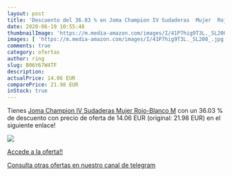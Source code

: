 ```yaml
---
layout: post
title: 'Descuento del 36.03 % en Joma Champion IV Sudaderas  Mujer  Rojo-'
date: 2020-06-19 10:55:48
thumbnailImage: 'https://m.media-amazon.com/images/I/41P7hig9T3L._SL200_.jpg'
images: [ 'https://m.media-amazon.com/images/I/41P7hig9T3L._SL200_.jpg' ]
comments: true
category: ofertas
author: ring
slug: B06Y67W4TF
description:
actualPrice: 14.06 EUR
comparePrice: 21.98 EUR
inStock: true
---
```


Tienes [Joma Champion IV Sudaderas  Mujer  Rojo-Blanco  M](https://www.amazon.com/dp/B06Y67W4TF/?tag=redken08-20) con un 36.03 % de descuento con precio de oferta de 14.06 EUR (original: 21.98 EUR) en el siguiente enlace!

[![](https://m.media-amazon.com/images/I/41P7hig9T3L._SL200_.jpg)](https://www.amazon.com/dp/B06Y67W4TF/?tag=redken08-20)

[Accede a la oferta!!](https://www.amazon.com/dp/B06Y67W4TF/?tag=redken08-20)

[Consulta otras ofertas en nuestro canal de telegram](https://t.me/s/ofertas25)
